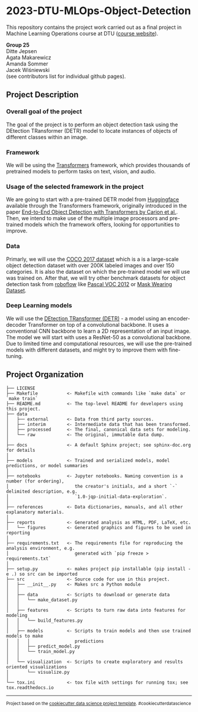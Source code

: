 2023-DTU-MLOps-Object-Detection
==============================

This repository contains the project work carried out as a final project in Machine Learning Operations course at DTU ([course website](https://kurser.dtu.dk/course/02476)).

**Group 25** \
Ditte Jepsen \
Agata Makarewicz \
Amanda Sommer \
Jacek Wiśniewski \
(see contributors list for individual github pages).

## Project Description
### Overall goal of the project

The goal of the project is to perform an object detection task using the DEtection TRansformer (DETR) model to locate instances of objects of different classes within an image. 

### Framework

We will be using the [Transformers](https://github.com/huggingface/transformers) framework, which provides thousands of pretrained models to perform tasks on text, vision, and audio.

### Usage of the selected framework in the project

We are going to start with a pre-trained DETR model from [Huggingface](https://huggingface.co/facebook/detr-resnet-50) available through the Transformers framework, originally introduced in the paper [End-to-End Object Detection with Transformers by Carion et al.](https://arxiv.org/abs/2005.12872). Then, we intend to make use of the multiple image processors and pre-trained models which the framework offers, looking for opportunities to improve.

### Data

Primarly, we will use the [COCO 2017 dataset](https://cocodataset.org/#download) which is a is a large-scale object detection dataset with over 200K labeled images and over 150 categories. It is also the dataset on which the pre-trained model we will use was trained on. After that, we will try other benchmark datasets for object detection task from [roboflow](https://public.roboflow.com/object-detection) like [Pascal VOC 2012](https://public.roboflow.com/object-detection/pascal-voc-2012) or [Mask Wearing Dataset](https://public.roboflow.com/object-detection/mask-wearing).

### Deep Learning models

We will use the [DEtection TRansformer (DETR)](https://github.com/facebookresearch/detr) - a model using an encoder-decoder Transformer on top of a convolutional backbone. It uses a conventional CNN backbone to learn a 2D representation of an input image. The model we will start with uses a ResNet-50 as a convolutional backbone. Due to limited time and computational resources, we will use the pre-trained models with different datasets, and might try to improve them with fine-tuning.



Project Organization
------------

    ├── LICENSE
    ├── Makefile           <- Makefile with commands like `make data` or `make train`
    ├── README.md          <- The top-level README for developers using this project.
    ├── data
    │   ├── external       <- Data from third party sources.
    │   ├── interim        <- Intermediate data that has been transformed.
    │   ├── processed      <- The final, canonical data sets for modeling.
    │   └── raw            <- The original, immutable data dump.
    │
    ├── docs               <- A default Sphinx project; see sphinx-doc.org for details
    │
    ├── models             <- Trained and serialized models, model predictions, or model summaries
    │
    ├── notebooks          <- Jupyter notebooks. Naming convention is a number (for ordering),
    │                         the creator's initials, and a short `-` delimited description, e.g.
    │                         `1.0-jqp-initial-data-exploration`.
    │
    ├── references         <- Data dictionaries, manuals, and all other explanatory materials.
    │
    ├── reports            <- Generated analysis as HTML, PDF, LaTeX, etc.
    │   └── figures        <- Generated graphics and figures to be used in reporting
    │
    ├── requirements.txt   <- The requirements file for reproducing the analysis environment, e.g.
    │                         generated with `pip freeze > requirements.txt`
    │
    ├── setup.py           <- makes project pip installable (pip install -e .) so src can be imported
    ├── src                <- Source code for use in this project.
    │   ├── __init__.py    <- Makes src a Python module
    │   │
    │   ├── data           <- Scripts to download or generate data
    │   │   └── make_dataset.py
    │   │
    │   ├── features       <- Scripts to turn raw data into features for modeling
    │   │   └── build_features.py
    │   │
    │   ├── models         <- Scripts to train models and then use trained models to make
    │   │   │                 predictions
    │   │   ├── predict_model.py
    │   │   └── train_model.py
    │   │
    │   └── visualization  <- Scripts to create exploratory and results oriented visualizations
    │       └── visualize.py
    │
    └── tox.ini            <- tox file with settings for running tox; see tox.readthedocs.io


--------

<p><small>Project based on the <a target="_blank" href="https://drivendata.github.io/cookiecutter-data-science/">cookiecutter data science project template</a>. #cookiecutterdatascience</small></p>
